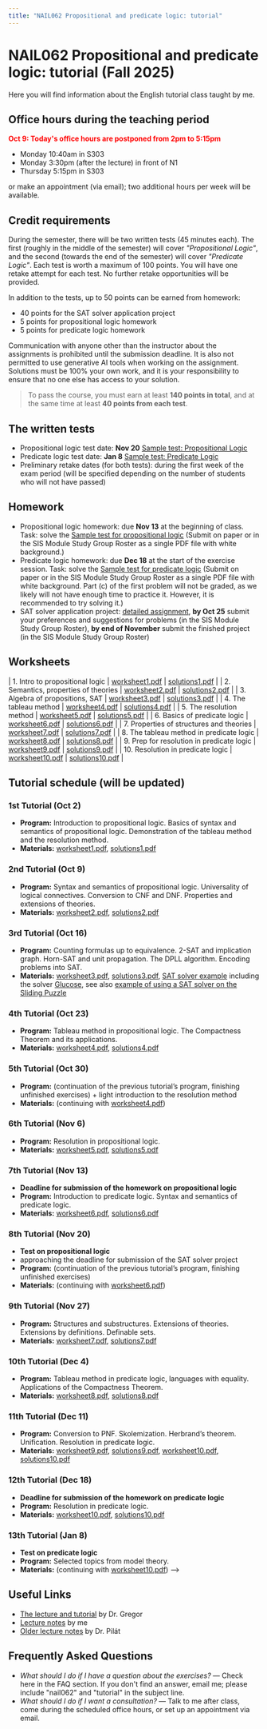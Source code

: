 ```yaml
---
title: "NAIL062 Propositional and predicate logic: tutorial"
---
```


# NAIL062 Propositional and predicate logic: tutorial (Fall 2025)

Here you will find information about the English tutorial class taught by me.

## Office hours during the teaching period

<span style="color:red">**Oct 9: Today's office hours are postponed from 2pm to 5:15pm**</span>

* Monday 10:40am in S303  
* Monday 3:30pm (after the lecture) in front of N1  
* Thursday 5:15pm in S303

or make an appointment (via email); two additional hours per week will be available.

## Credit requirements

During the semester, there will be two written tests (45 minutes each). The first (roughly in the middle of the semester) will cover _"Propositional Logic"_, and the second (towards the end of the semester) will cover _"Predicate Logic"_. Each test is worth a maximum of 100 points. You will have one retake attempt for each test. No further retake opportunities will be provided.

In addition to the tests, up to 50 points can be earned from homework:

* 40 points for the SAT solver application project  
* 5 points for propositional logic homework  
* 5 points for predicate logic homework  

Communication with anyone other than the instructor about the assignments is prohibited until the submission deadline. It is also not permitted to use generative AI tools when working on the assignment. Solutions must be 100% your own work, and it is your responsibility to ensure that no one else has access to your solution.

> To pass the course, you must earn at least **140 points in total**, and at the same time at least **40 points from each test**.

## The written tests

* Propositional logic test date: **Nov 20** [Sample test: Propositional Logic](https://github.com/jbulin-mff-uk/nail062/raw/main/tutorial/sample-tests/sample-test-propositional-logic.pdf)  
* Predicate logic test date: **Jan 8** [Sample test: Predicate Logic](https://github.com/jbulin-mff-uk/nail062/raw/main/tutorial/sample-tests/sample-test-predicate-logic.pdf)  
* Preliminary retake dates (for both tests): during the first week of the exam period (will be specified depending on the number of students who will not have passed)

## Homework

* Propositional logic homework: due **Nov 13** at the beginning of class. Task: solve the [Sample test for propositional logic](https://github.com/jbulin-mff-uk/nail062/raw/main/tutorial/sample-tests/sample-test-propositional-logic.pdf) (Submit on paper or in the SIS Module Study Group Roster as a single PDF file with white background.)  
* Predicate logic homework: due **Dec 18** at the start of the exercise session. Task: solve the [Sample test for predicate logic](https://github.com/jbulin-mff-uk/nail062/raw/main/tutorial/sample-tests/sample-test-predicate-logic.pdf) (Submit on paper or in the SIS Module Study Group Roster as a single PDF file with white background. Part (c) of the first problem will not be graded, as we likely will not have enough time to practice it. However, it is recommended to try solving it.)
* SAT solver application project: [detailed assignment](https://jbulin.github.io/teaching/fall/nail062/tutorial/sat-project-english.html), **by Oct 25** submit your preferences and suggestions for problems (in the SIS Module Study Group Roster), **by end of November** submit the finished project (in the SIS Module Study Group Roster)

## Worksheets

| 1. Intro to propositional logic    | [worksheet1.pdf](https://github.com/jbulin-mff-uk/nail062/raw/main/tutorial/worksheets/worksheet1.pdf)   | [solutions1.pdf](https://github.com/jbulin-mff-uk/nail062/raw/main/tutorial/worksheets/solutions1.pdf)  |
| 2. Semantics, properties of theories    | [worksheet2.pdf](https://github.com/jbulin-mff-uk/nail062/raw/main/tutorial/worksheets/worksheet2.pdf)   | [solutions2.pdf](https://github.com/jbulin-mff-uk/nail062/raw/main/tutorial/worksheets/solutions2.pdf)  |
| 3. Algebra of propositions, SAT    | [worksheet3.pdf](https://github.com/jbulin-mff-uk/nail062/raw/main/tutorial/worksheets/worksheet3.pdf)   | [solutions3.pdf](https://github.com/jbulin-mff-uk/nail062/raw/main/tutorial/worksheets/solutions3.pdf)  |
| 4. The tableau method    | [worksheet4.pdf](https://github.com/jbulin-mff-uk/nail062/raw/main/tutorial/worksheets/worksheet4.pdf)   | [solutions4.pdf](https://github.com/jbulin-mff-uk/nail062/raw/main/tutorial/worksheets/solutions4.pdf)  |
| 5. The resolution method    | [worksheet5.pdf](https://github.com/jbulin-mff-uk/nail062/raw/main/tutorial/worksheets/worksheet5.pdf)   | [solutions5.pdf](https://github.com/jbulin-mff-uk/nail062/raw/main/tutorial/worksheets/solutions5.pdf)  |
| 6. Basics of predicate logic    | [worksheet6.pdf](https://github.com/jbulin-mff-uk/nail062/raw/main/tutorial/worksheets/worksheet6.pdf)   | [solutions6.pdf](https://github.com/jbulin-mff-uk/nail062/raw/main/tutorial/worksheets/solutions6.pdf)  |
| 7. Properties of structures and theories    | [worksheet7.pdf](https://github.com/jbulin-mff-uk/nail062/raw/main/tutorial/worksheets/worksheet7.pdf)   | [solutions7.pdf](https://github.com/jbulin-mff-uk/nail062/raw/main/tutorial/worksheets/solutions7.pdf)  |
| 8. The tableau method in predicate logic    | [worksheet8.pdf](https://github.com/jbulin-mff-uk/nail062/raw/main/tutorial/worksheets/worksheet8.pdf)   | [solutions8.pdf](https://github.com/jbulin-mff-uk/nail062/raw/main/tutorial/worksheets/solutions8.pdf)  |
| 9. Prep for resolution in predicate logic    | [worksheet9.pdf](https://github.com/jbulin-mff-uk/nail062/raw/main/tutorial/worksheets/worksheet9.pdf)   | [solutions9.pdf](https://github.com/jbulin-mff-uk/nail062/raw/main/tutorial/worksheets/solutions9.pdf)  |
| 10. Resolution in predicate logic    | [worksheet10.pdf](https://github.com/jbulin-mff-uk/nail062/raw/main/tutorial/worksheets/worksheet10.pdf)   | [solutions10.pdf](https://github.com/jbulin-mff-uk/nail062/raw/main/tutorial/worksheets/solutions10.pdf)  |


## Tutorial schedule (will be updated)

### 1st Tutorial (Oct 2)

* **Program:** Introduction to propositional logic. Basics of syntax and semantics of propositional logic. Demonstration of the tableau method and the resolution method.  
* **Materials:** [worksheet1.pdf](https://github.com/jbulin-mff-uk/nail062/raw/main/tutorial/worksheets/worksheet1.pdf), [solutions1.pdf](https://github.com/jbulin-mff-uk/nail062/raw/main/tutorial/worksheets/solutions1.pdf)

### 2nd Tutorial (Oct 9)

* **Program:** Syntax and semantics of propositional logic. Universality of logical connectives. Conversion to CNF and DNF. Properties and extensions of theories.  
* **Materials:** [worksheet2.pdf](https://github.com/jbulin-mff-uk/nail062/raw/main/tutorial/worksheets/worksheet2.pdf), [solutions2.pdf](https://github.com/jbulin-mff-uk/nail062/raw/main/tutorial/worksheets/solutions2.pdf)

### 3rd Tutorial (Oct 16)

* **Program:** Counting formulas up to equivalence. 2-SAT and implication graph. Horn-SAT and unit propagation. The DPLL algorithm. Encoding problems into SAT.  
* **Materials:** [worksheet3.pdf](https://github.com/jbulin-mff-uk/nail062/raw/main/tutorial/worksheets/worksheet3.pdf), [solutions3.pdf](https://github.com/jbulin-mff-uk/nail062/raw/main/tutorial/worksheets/solutions3.pdf), [SAT solver example](https://github.com/jbulin-mff-uk/nail062/raw/main/lecture/sat-solving-example.zip) including the solver [Glucose](https://github.com/mi-ki/glucose-syrup), see also [example of using a SAT solver on the Sliding Puzzle](https://gitlab.mff.cuni.cz/svancaj/logika_SAT_example)

### 4th Tutorial (Oct 23)

* **Program:** Tableau method in propositional logic. The Compactness Theorem and its applications.  
* **Materials:** [worksheet4.pdf](https://github.com/jbulin-mff-uk/nail062/raw/main/tutorial/worksheets/worksheet4.pdf), [solutions4.pdf](https://github.com/jbulin-mff-uk/nail062/raw/main/tutorial/worksheets/solutions4.pdf)

### 5th Tutorial (Oct 30)

* **Program:** (continuation of the previous tutorial’s program, finishing unfinished exercises) + light introduction to the resolution method  
* **Materials:** (continuing with [worksheet4.pdf](https://github.com/jbulin-mff-uk/nail062/raw/main/tutorial/worksheets/worksheet4.pdf))

### 6th Tutorial (Nov 6)

* **Program:** Resolution in propositional logic.  
* **Materials:** [worksheet5.pdf](https://github.com/jbulin-mff-uk/nail062/raw/main/tutorial/worksheets/worksheet5.pdf), [solutions5.pdf](https://github.com/jbulin-mff-uk/nail062/raw/main/tutorial/worksheets/solutions5.pdf)

### 7th Tutorial (Nov 13)

* **Deadline for submission of the homework on propositional logic**  
* **Program:** Introduction to predicate logic. Syntax and semantics of predicate logic.  
* **Materials:** [worksheet6.pdf](https://github.com/jbulin-mff-uk/nail062/raw/main/tutorial/worksheets/worksheet6.pdf), [solutions6.pdf](https://github.com/jbulin-mff-uk/nail062/raw/main/tutorial/worksheets/solutions6.pdf)

### 8th Tutorial (Nov 20)

* **Test on propositional logic** 
* approaching the deadline for submission of the SAT solver project  
* **Program:** (continuation of the previous tutorial’s program, finishing unfinished exercises)  
* **Materials:** (continuing with [worksheet6.pdf](https://github.com/jbulin-mff-uk/nail062/raw/main/tutorial/worksheets/worksheet6.pdf))

### 9th Tutorial (Nov 27)

* **Program:** Structures and substructures. Extensions of theories. Extensions by definitions. Definable sets.  
* **Materials:** [worksheet7.pdf](https://github.com/jbulin-mff-uk/nail062/raw/main/tutorial/worksheets/worksheet7.pdf), [solutions7.pdf](https://github.com/jbulin-mff-uk/nail062/raw/main/tutorial/worksheets/solutions7.pdf)

### 10th Tutorial (Dec 4)

* **Program:** Tableau method in predicate logic, languages with equality. Applications of the Compactness Theorem.  
* **Materials:** [worksheet8.pdf](https://github.com/jbulin-mff-uk/nail062/raw/main/tutorial/worksheets/worksheet8.pdf), [solutions8.pdf](https://github.com/jbulin-mff-uk/nail062/raw/main/tutorial/worksheets/solutions8.pdf)

### 11th Tutorial (Dec 11)

* **Program:** Conversion to PNF. Skolemization. Herbrand’s theorem. Unification. Resolution in predicate logic.  
* **Materials:** [worksheet9.pdf](https://github.com/jbulin-mff-uk/nail062/raw/main/tutorial/worksheets/worksheet9.pdf), [solutions9.pdf](https://github.com/jbulin-mff-uk/nail062/raw/main/tutorial/worksheets/solutions9.pdf), [worksheet10.pdf](https://github.com/jbulin-mff-uk/nail062/raw/main/tutorial/worksheets/worksheet10.pdf), [solutions10.pdf](https://github.com/jbulin-mff-uk/nail062/raw/main/tutorial/worksheets/solutions10.pdf)

### 12th Tutorial (Dec 18)

* **Deadline for submission of the homework on predicate logic**  
* **Program:** Resolution in predicate logic.
* **Materials:** [worksheet10.pdf](https://github.com/jbulin-mff-uk/nail062/raw/main/tutorial/worksheets/worksheet10.pdf), [solutions10.pdf](https://github.com/jbulin-mff-uk/nail062/raw/main/tutorial/worksheets/solutions10.pdf)

### 13th Tutorial (Jan 8)

* **Test on predicate logic**  
* **Program:** Selected topics from model theory.  
* **Materials:** (continuing with [worksheet10.pdf](https://github.com/jbulin-mff-uk/nail062/raw/main/tutorial/worksheets/worksheet10.pdf))
-->


## Useful Links

* [The lecture and tutorial](http://ktiml.mff.cuni.cz/~gregor/logics/index.html) by Dr. Gregor
* [Lecture notes](https://github.com/jbulin-mff-uk/nail062/raw/main/lecture/lecture-notes/lecture-notes.pdf) by me
* [Older lecture notes](https://github.com/martinpilat/logic-book/blob/master/main.pdf) by Dr. Pilát

## Frequently Asked Questions

* _What should I do if I have a question about the exercises?_ — Check here in the FAQ section. If you don't find an answer, email me; please include "nail062" and "tutorial" in the subject line.  
* _What should I do if I want a consultation?_ — Talk to me after class, come during the scheduled office hours, or set up an appointment via email.

